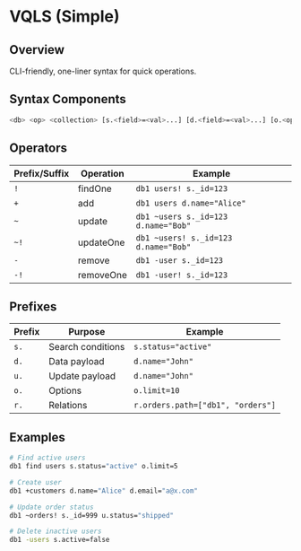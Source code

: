
# VQLS (Simple)

## Overview
CLI-friendly, one-liner syntax for quick operations.

## Syntax Components
```bash
<db> <op> <collection> [s.<field>=<val>...] [d.<field>=<val>...] [o.<opt>=<val>...] [r.<rel>=<opts>...]
```

## Operators
| Prefix/Suffix | Operation | Example |
|-------|----------|--------|
| `!` | findOne | `db1 users! s._id=123` |
| `+` | add | `db1 users d.name="Alice"` |
| `~` | update | `db1 ~users s._id=123 d.name="Bob"` |
| `~!` | updateOne | `db1 ~users! s._id=123 d.name="Bob"` |
| `-` | remove | `db1 -user s._id=123` |
| `-!` | removeOne | `db1 -user! s._id=123` |

## Prefixes
| Prefix | Purpose | Example |
|-------|--------|--------|
| `s.` | Search conditions | `s.status="active"` |
| `d.` | Data payload | `d.name="John"` |
| `u.` | Update payload | `d.name="John"` |
| `o.` | Options | `o.limit=10` |
| `r.` | Relations | `r.orders.path=["db1", "orders"]` |

## Examples
```bash
# Find active users
db1 find users s.status="active" o.limit=5

# Create user
db1 +customers d.name="Alice" d.email="a@x.com"

# Update order status
db1 ~orders! s._id=999 u.status="shipped"

# Delete inactive users
db1 -users s.active=false
```